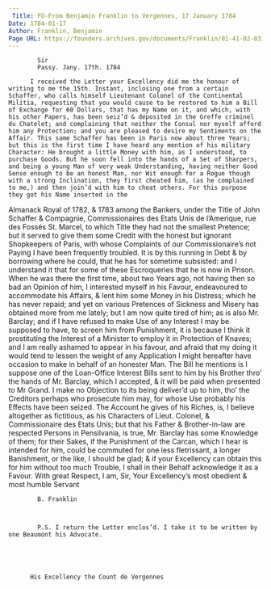 ```yaml
---
 Title: FO-From Benjamin Franklin to Vergennes, 17 January 1784
Date: 1784-01-17
Author: Franklin, Benjamin
Page URL: https://founders.archives.gov/documents/Franklin/01-41-02-0312
---
```


          
            Sir
            Passy. Jany. 17th. 1784
          
          I received the Letter your Excellency did me the honour of writing to me the 15th. Instant, inclosing one from a certain Schaffer, who calls himself Lieutenant Colonel of the Continental Militia, requesting that you would cause to be restored to him a Bill of Exchange for 60 Dollars, that has my Name on it, and which, with his other Papers, has been seiz’d & deposited in the Greffe criminel du Chatelet; and complaining that neither the Consul nor myself afford him any Protection; and you are pleased to desire my Sentiments on the Affair. This same Schaffer has been in Paris now about three Years; but this is the first time I have heard any mention of his military Character: He brought a little Money with him, as I understood, to purchase Goods. But he soon fell into the hands of a Set of Sharpers, and being a young Man of very weak Understanding, having neither Good Sense enough to be an honest Man, nor Wit enough for a Rogue though with a strong Inclination, they first cheated him, (as he complained to me,) and then join’d with him to cheat others. For this purpose they got his Name inserted in the

Almanack Royal of 1782, & 1783 among the Bankers, under the Title of John Schaffer & Compagnie, Commissionaires des Etats Unis de l’Amerique, rue des Fossés St. Marcel, to which Title they had not the smallest Pretence; but it served to give them some Credit with the honest but ignorant Shopkeepers of Paris, with whose Complaints of our Commissionaire’s not Paying I have been frequently troubled. It is by this running in Debt & by borrowing where he could, that he has for sometime subsisted: and I understand it that for some of these Escroqueries that he is now in Prison. When he was there the first time, about two Years ago, not having then so bad an Opinion of him, I interested myself in his Favour, endeavoured to accommodate his Affairs, & lent him some Money in his Distress; which he has never repaid; and yet on various Pretences of Sickness and Misery has obtained more from me lately; but I am now quite tired of him; as is also Mr. Barclay; and if I have refused to make Use of any Interest I may be supposed to have, to screen him from Punishment, it is because I think it prostituting the Interest of a Minister to employ it in Protection of Knaves; and I am really ashamed to appear in his favour, and afraid that my doing it would tend to lessen the weight of any Application I might hereafter have occasion to make in behalf of an honester Man. The Bill he mentions is I suppose one of the Loan-Office Interest Bills sent to him by his Brother thro’ the hands of Mr. Barclay, which I accepted, & it will be paid when presented to Mr Grand. I make no Objection to its being deliver’d up to him, tho’ the Creditors perhaps who prosecute him may, for whose Use probably his Effects have been seized.
          The Account he gives of his Riches, is, I believe altogether as fictitious, as his Characters of Lieut. Colonel, & Commissionaire des Etats Unis; but that his Father & Brother-in-law are respected Persons in Pensilvania, is true, Mr. Barclay has some Knowledge of them; for their Sakes, if the Punishment of the Carcan, which I hear is intended for him, could be commuted for one less fletrissant, a longer Banishment, or the like, I should be glad; & if your Excellency can obtain this for him without too much Trouble, I shall in their Behalf acknowledge it as a Favour. With great Respect, I am, Sir, Your Excellency’s most obedient & most humble Servant
          
            B. Franklin
          
          
          
            P.S. I return the Letter enclos’d. I take it to be written by one Beaumont his Advocate.
            
              
            
          
         
          His Excellency the Count de Vergennes
        
